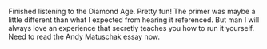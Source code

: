 Finished listening to the Diamond Age. Pretty fun! The primer was maybe a little different than what I expected from hearing it referenced. But man I will always love an experience that secretly teaches you how to run it yourself.  Need to read the Andy Matuschak essay now.
